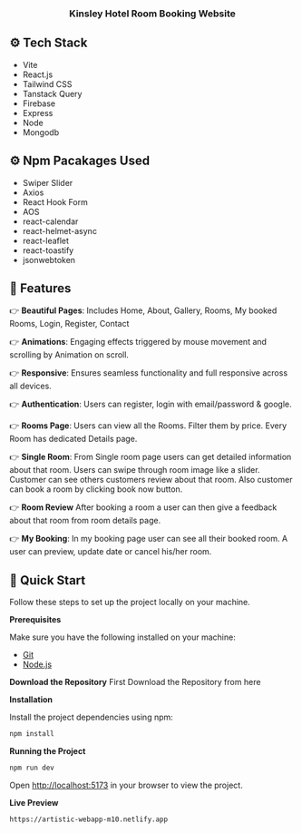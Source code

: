 <div align="center">
  <h3 align="center">Kinsley Hotel Room Booking Website</h3>
</div>

## <a name="tech-stack">⚙️ Tech Stack</a>

- Vite
- React.js
- Tailwind CSS
- Tanstack Query
- Firebase
- Express
- Node
- Mongodb

## <a name="pacakages">⚙️ Npm Pacakages Used</a>

- Swiper Slider
- Axios
- React Hook Form
- AOS
- react-calendar
- react-helmet-async
- react-leaflet
- react-toastify
- jsonwebtoken

## <a name="features">🔋 Features</a>

👉 **Beautiful Pages**: Includes Home, About, Gallery, Rooms, My booked Rooms, Login, Register, Contact

👉 **Animations**: Engaging effects triggered by mouse movement and scrolling by Animation on scroll.

👉 **Responsive**: Ensures seamless functionality and full responsive across all devices.

👉 **Authentication**: Users can register, login with email/password & google.

👉 **Rooms Page**: Users can view all the Rooms. Filter them by price. Every Room has dedicated Details page.

👉 **Single Room**: From Single room page users can get detailed information about that room. Users can swipe through room image like a slider. Customer can see others customers review about that room. Also customer can book a room by clicking book now button.

👉 **Room Review** After booking a room a user can then give a feedback about that room from room details page.

👉 **My Booking**: In my booking page user can see all their booked room. A user can preview, update date or cancel his/her room.

## <a name="quick-start">🤸 Quick Start</a>

Follow these steps to set up the project locally on your machine.

**Prerequisites**

Make sure you have the following installed on your machine:

- [Git](https://git-scm.com/)
- [Node.js](https://nodejs.org/en)

**Download the Repository**
First Download the Repository from here

**Installation**

Install the project dependencies using npm:

```bash
npm install
```

**Running the Project**

```bash
npm run dev
```

Open [http://localhost:5173](http://localhost:5173) in your browser to view the project.

**Live Preview**

```bash
https://artistic-webapp-m10.netlify.app
```
